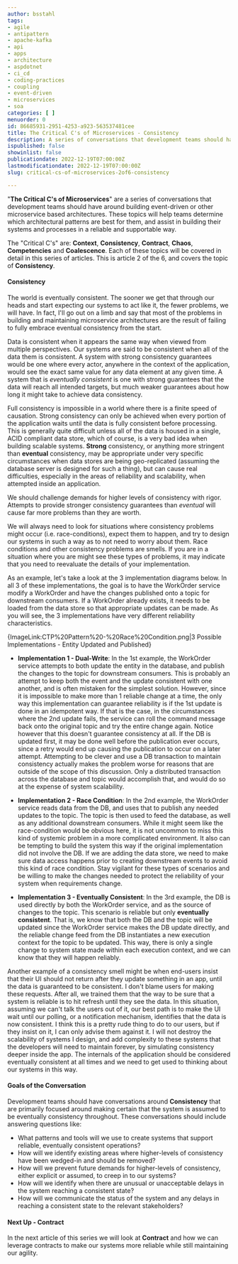 ```yaml
---
author: bsstahl
tags:
- agile
- antipattern
- apache-kafka
- api
- apps
- architecture
- aspdotnet
- ci_cd
- coding-practices
- coupling
- event-driven
- microservices
- soa
categories: [ ]
menuorder: 0
id: 86685931-2951-4253-a923-563537481cee
title: The Critical C's of Microservices - Consistency
description: A series of conversations that development teams should have around building event driven or microservice architectures
ispublished: false
showinlist: false
publicationdate: 2022-12-19T07:00:00Z
lastmodificationdate: 2022-12-19T07:00:00Z
slug: critical-cs-of-microservices-2of6-consistency

---
```

&quot;**The Critical C's of Microservices**&quot; are a series of conversations that development teams should have around building event-driven or other microservice based architectures. These topics will help teams determine which architectural patterns are best for them, and assist in building their systems and processes in a reliable and supportable way.

The &quot;Critical C's&quot; are: **Context**, **Consistency**, **Contract**, **Chaos**, **Competencies** and **Coalescence**. Each of these topics will be covered in detail in this series of articles. This is article 2 of the 6, and covers the topic of **Consistency**.

#### Consistency

The world is eventually consistent. The sooner we get that through our heads and start expecting our systems to act like it, the fewer problems, we will have. In fact, I'll go out on a limb and say that most of the problems in building and maintaining microservice architectures are the result of failing to fully embrace eventual consistency from the start.

Data is consistent when it appears the same way when viewed from multiple perspectives. Our systems are said to be consistent when all of the data them is consistent. A system with strong consistency guarantees would be one where every actor, anywhere in the context of the application, would see the exact same value for any data element at any given time. A system that is *eventually consistent* is one with strong guarantees that the data will reach all intended targets, but much weaker guarantees about how long it might take to achieve data consistency.

Full consistency is impossible in a world where there is a finite speed of causation. Strong consistency can only be achieved when every portion of the application waits until the data is fully consistent before processing. This is generally quite difficult unless all of the data is housed in a single, ACID compliant data store, which of course, is a very bad idea when building scalable systems. **Strong** consistency, or anything more stringent than **eventual** consistency, may be appropriate under very specific circumstances when data stores are being geo-replicated (assuming the database server is designed for such a thing), but can cause real difficulties, especially in the areas of reliability and scalability, when attempted inside an application.

We should challenge demands for higher levels of consistency with rigor. Attempts to provide stronger consistency guarantees than *eventual* will cause far more problems than they are worth.

We will always need to look for situations where consistency problems might occur (i.e. race-conditions), expect them to happen, and try to design our systems in such a way as to not need to worry about them. Race conditions and other consistency problems are smells. If you are in a situation where you are might see these types of problems, it may indicate that you need to reevaluate the details of your implementation.

As an example, let's take a look at the 3 implementation diagrams below. In all 3 of these implementations, the goal is to have the WorkOrder service modify a WorkOrder and have the changes published onto a topic for downstream consumers. If a WorkOrder already exists, it needs to be loaded from the data store so that appropriate updates can be made. As you will see, the 3 implementations have very different reliability characteristics.

{ImageLink:CTP%20Pattern%20-%20Race%20Condition.png|3 Possible Implementations - Entity Updated and Published}

* **Implementation 1 - Dual-Write**: In the 1st example, the WorkOrder service attempts to both update the entity in the database, and publish the changes to the topic for downstream consumers. This is probably an attempt to keep both the event and the update consistent with one another, and is often mistaken for the simplest solution. However, since it is impossible to make more than 1 reliable change at a time, the only way this implementation can guarantee reliability is if the 1st update is done in an idempotent way. If that is the case, in the circumstances where the 2nd update fails, the service can roll the command message back onto the original topic and try the entire change again. Notice however that this doesn't guarantee consistency at all. If the DB is updated first, it may be done well before the publication ever occurs, since a retry would end up causing the publication to occur on a later attempt. Attempting to be clever and use a DB transaction to maintain consistency actually makes the problem worse for reasons that are outside of the scope of this discussion. Only a distributed transaction across the database and topic would accomplish that, and would do so at the expense of system scalability.

* **Implementation 2 - Race Condition**: In the 2nd example, the WorkOrder service reads data from the DB, and uses that to publish any needed updates to the topic. The topic is then used to feed the database, as well as any additional downstream consumers. While it might seem like the race-condition would be obvious here, it is not uncommon to miss this kind of systemic problem in a more complicated environment. It also can be tempting to build the system this way if the original implementation did not involve the DB. If we are adding the data store, we need to make sure data access happens prior to creating downstream events to avoid this kind of race condition. Stay vigilant for these types of scenarios and be willing to make the changes needed to protect the reliability of your system when requirements change.

* **Implementation 3 - Eventually Consistent**: In the 3rd example, the DB is used directly by both the WorkOrder service, and as the source of changes to the topic. This scenario is reliable but only **eventually consistent**. That is, we know that both the DB and the topic will be updated since the WorkOrder service makes the DB update directly, and the reliable change feed from the DB instantiates a new execution context for the topic to be updated. This way, there is only a single change to system state made within each execution context, and we can know that they will happen reliably.

Another example of a consistency smell might be when end-users insist that their UI should not return after they update something in an app, until the data is guaranteed to be consistent. I don't blame users for making these requests. After all, we trained them that the way to be sure that a system is reliable is to hit refresh until they see the data. In this situation, assuming we can't talk the users out of it, our best path is to make the UI wait until our polling, or a notification mechanism, identifies that the data is now consistent. I think this is a pretty rude thing to do to our users, but if they insist on it, I can only advise them against it. I will not destroy the scalability of systems I design, and add complexity to these systems that the developers will need to maintain forever, by simulating consistency deeper inside the app. The internals of the application should be considered eventually consistent at all times and we need to get used to thinking about our systems in this way.

#### Goals of the Conversation

Development teams should have conversations around **Consistency** that are primarily focused around making certain that the system is assumed to be eventually consistency throughout. These conversations should include answering questions like:

* What patterns and tools will we use to create systems that support reliable, eventually consistent operations?
* How will we identify existing areas where higher-levels of consistency have been wedged-in and should be removed?
* How will we prevent future demands for higher-levels of consistency, either explicit or assumed, to creep in to our systems?
* How will we identify when there are unusual or unacceptable delays in the system reaching a consistent state?
* How will we communicate the status of the system and any delays in reaching a consistent state to the relevant stakeholders?

#### Next Up - Contract

In the next article of this series we will look at **Contract** and how we can leverage contracts to make our systems more reliable while still maintaining our agility.

